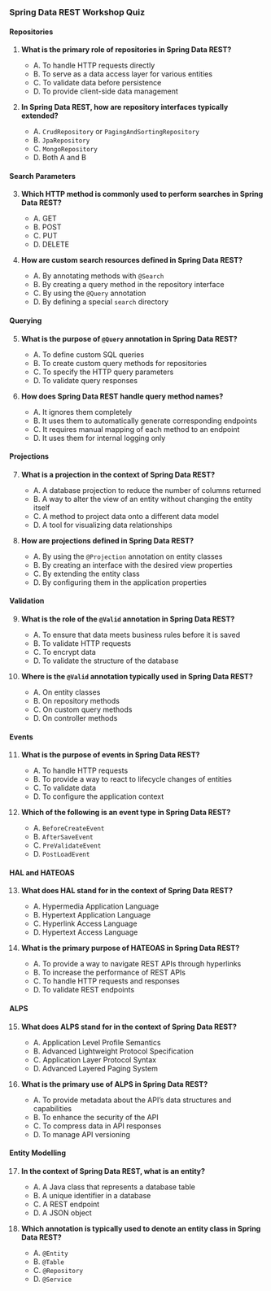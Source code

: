 ### Spring Data REST Workshop Quiz

#### Repositories
1. **What is the primary role of repositories in Spring Data REST?**
   - A. To handle HTTP requests directly
   - B. To serve as a data access layer for various entities
   - C. To validate data before persistence
   - D. To provide client-side data management

2. **In Spring Data REST, how are repository interfaces typically extended?**
   - A. `CrudRepository` or `PagingAndSortingRepository`
   - B. `JpaRepository`
   - C. `MongoRepository`
   - D. Both A and B

#### Search Parameters
3. **Which HTTP method is commonly used to perform searches in Spring Data REST?**
   - A. GET
   - B. POST
   - C. PUT
   - D. DELETE

4. **How are custom search resources defined in Spring Data REST?**
   - A. By annotating methods with `@Search`
   - B. By creating a query method in the repository interface
   - C. By using the `@Query` annotation
   - D. By defining a special `search` directory

#### Querying
5. **What is the purpose of `@Query` annotation in Spring Data REST?**
   - A. To define custom SQL queries
   - B. To create custom query methods for repositories
   - C. To specify the HTTP query parameters
   - D. To validate query responses

6. **How does Spring Data REST handle query method names?**
   - A. It ignores them completely
   - B. It uses them to automatically generate corresponding endpoints
   - C. It requires manual mapping of each method to an endpoint
   - D. It uses them for internal logging only

#### Projections
7. **What is a projection in the context of Spring Data REST?**
   - A. A database projection to reduce the number of columns returned
   - B. A way to alter the view of an entity without changing the entity itself
   - C. A method to project data onto a different data model
   - D. A tool for visualizing data relationships

8. **How are projections defined in Spring Data REST?**
    - A. By using the `@Projection` annotation on entity classes
    - B. By creating an interface with the desired view properties
    - C. By extending the entity class
    - D. By configuring them in the application properties

#### Validation
9. **What is the role of the `@Valid` annotation in Spring Data REST?**
    - A. To ensure that data meets business rules before it is saved
    - B. To validate HTTP requests
    - C. To encrypt data
    - D. To validate the structure of the database

10. **Where is the `@Valid` annotation typically used in Spring Data REST?**
    - A. On entity classes
    - B. On repository methods
    - C. On custom query methods
    - D. On controller methods

#### Events
11. **What is the purpose of events in Spring Data REST?**
    - A. To handle HTTP requests
    - B. To provide a way to react to lifecycle changes of entities
    - C. To validate data
    - D. To configure the application context

12. **Which of the following is an event type in Spring Data REST?**
    - A. `BeforeCreateEvent`
    - B. `AfterSaveEvent`
    - C. `PreValidateEvent`
    - D. `PostLoadEvent`

#### HAL and HATEOAS
13. **What does HAL stand for in the context of Spring Data REST?**
    - A. Hypermedia Application Language
    - B. Hypertext Application Language
    - C. Hyperlink Access Language
    - D. Hypertext Access Language

14. **What is the primary purpose of HATEOAS in Spring Data REST?**
    - A. To provide a way to navigate REST APIs through hyperlinks
    - B. To increase the performance of REST APIs
    - C. To handle HTTP requests and responses
    - D. To validate REST endpoints

#### ALPS
15. **What does ALPS stand for in the context of Spring Data REST?**
    - A. Application Level Profile Semantics
    - B. Advanced Lightweight Protocol Specification
    - C. Application Layer Protocol Syntax
    - D. Advanced Layered Paging System

16. **What is the primary use of ALPS in Spring Data REST?**
    - A. To provide metadata about the API’s data structures and capabilities
    - B. To enhance the security of the API
    - C. To compress data in API responses
    - D. To manage API versioning

#### Entity Modelling
17. **In the context of Spring Data REST, what is an entity?**
    - A. A Java class that represents a database table
    - B. A unique identifier in a database
    - C. A REST endpoint
    - D. A JSON object

18. **Which annotation is typically used to denote an entity class in Spring Data REST?**
    - A. `@Entity`
    - B. `@Table`
    - C. `@Repository`
    - D. `@Service`

